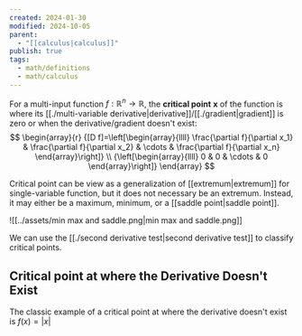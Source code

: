 ```yaml
---
created: 2024-01-30
modified: 2024-10-05
parent:
  - "[[calculus|calculus]]"
publish: true
tags:
  - math/definitions
  - math/calculus
---
```

For a multi-input function $f: \mathbb{R}^n \rightarrow \mathbb{R}$, the **critical point** $\mathbf{x}$ of the function is where its [[./multi-variable derivative|derivative]]/[[./gradient|gradient]] is zero or when the derivative/gradient doesn't exist:
$$
\begin{array}{r}
{[D f]=\left[\begin{array}{llll}
\frac{\partial f}{\partial x_1} & \frac{\partial f}{\partial x_2} & \cdots & \frac{\partial f}{\partial x_n}
\end{array}\right]} \\
{\left[\begin{array}{llll}
0 & 0 & \cdots & 0
\end{array}\right]}
\end{array}
$$

Critical point can be view as a generalization of [[extremum|extremum]] for single-variable function, but it does not necessary be an extremum. Instead, it may either be a maximum, minimum, or a [[saddle point|saddle point]].

![[../assets/min max and saddle.png|min max and saddle.png]]

We can use the [[./second derivative test|second derivative test]] to classify critical points.

## Critical point at where the Derivative Doesn't Exist
The classic example of a critical point at where the derivative doesn't exist is $f(x) = |x|$